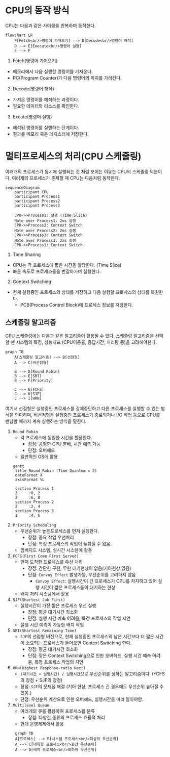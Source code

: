 # CPU의 동작 방식

CPU는 다음과 같은 사이클을 반복하며 동작한다.

```mermaid
flowchart LR
    F[Fetch<br/>명령어 가져오기] --> D[Decode<br/>명령어 해석]
    D --> E[Execute<br/>명령어 실행]
    E --> F
```

1. Fetch(명령어 가져오기)
- 메모리에서 다음 실행할 명령어를 가져온다.
- PC(Program Counter)가 다음 명령어의 위치를 가리킨다.
2. Decode(명령어 해석)
- 가져온 명령어를 해석하는 과정이다.
- 필요한 데이터와 리소스를 확인한다.
3. Excute(명령어 실행)
- 해석된 명령어를 실행하는 단계이다.
- 결과를 메모리 혹은 레지스터에 저장한다.

# 멀티프로세스의 처리(CPU 스케줄링)

여러개의 프로세스가 동시에 실행되는 것 처럼 보이는 이유는 CPU의 스케줄링 덕분이다. 여러개의 프로세스가 존재할 때 CPU는 다음처럼 동작한다.

```mermaid
sequenceDiagram
    participant CPU
    participant Process1
    participant Process2
    participant Process3
    
    CPU->>Process1: 실행 (Time Slice)
    Note over Process1: 2ms 실행
    CPU->>Process2: Context Switch
    Note over Process2: 2ms 실행
    CPU->>Process3: Context Switch
    Note over Process3: 2ms 실행
    CPU->>Process1: Context Switch
```

1. Time Sharing
- CPU는 각 프로세스에 짧은 시간을 할당한다. (Time Slice)
- 빠른 속도로 프로세스들을 번갈아가며 실행한다.
2. Context Switching
- 현재 실행중인 프로세스의 상태를 저장하고 다음 실행할 프로세스의 상태를 복원한다.
  - PCB(Process Control Block)에 프로세스 정보를 저장한다.

## 스케줄링 알고리즘

CPU 스케줄링에는 다음과 같은 알고리즘이 활용될 수 있다. 스케줄링 알고리즘을 선택할 땐 시스템의 특징, 성능지표 (CPU이용률, 응답시간, 처리량 등)을 고려해야한다.

```mermaid
graph TB
    A[스케줄링 알고리즘] --> B[선점형]
    A --> C[비선점형]
    
    B --> D[Round Robin]
    B --> E[SRT]
    B --> F[Priority]
    
    C --> G[FCFS]
    C --> H[SJF]
    C --> I[HRN]
```

여기서 선점형은 실행중인 프로세스를 강제중단하고 다른 프로세스를 실행할 수 있는 방식을 의미하며,
비선점형은 실행중인 프로세스가 종료되거나 I/O 작업 등으로 CPU를 반납할 때까지 계속 실행하는 방식을 말한다.

1. `Round Robin`
   - 각 프로세스에 동일한 시간을 할당한다.
     - 장점: 공평한 CPU 분배, 시간 예측 가능
     - 단점: 오버헤드
   - 일반적인 OS에 활용
   ```mermaid
   gantt
    title Round Robin (Time Quantum = 2)
    dateFormat X
    axisFormat %L
    
    section Process 1
    2     :0, 2
    2     :6, 8
    section Process 2
    2     :2, 4
    section Process 3
    2     :4, 6 
   ```
2. `Priority Scheduling`
   - 우선순위가 높은프로세스를 먼저 실행한다.
     - 장점: 중요 작업 우선처리
     - 단점: 특정 프로세스의 작업이 늦춰질 수 있음.
   - 임베디드 시스템, 실시간 시스템에 활용
3. `FCFS(First Come First Served)`
   - 먼저 도착한 프로세스를 우선 처리
     - 장점: 간단한 구현, 무한 대기현상이 없음(기아현상 없음)
     - 단점: `Convoy Effect` 발생가능, 우선순위를 고려하지 않음
       - `Convoy Effect`: 실행시간이 긴 프로세스가 CPU를 차지하고 있어 실행 시간이 짧은 프로세스들이 대기하는 현상
   - 배치 처리 시스템에서 활용
4. `SJF(Shortest Job First)`
   - 실행시간이 가장 짧은 프로세스 우선 실행
     - 장점: 평균 대기시간 최소화
     - 단점: 실행 시간 예측 어려움, 특정 프로세스의 작업 지연
   - 실행 시간 예측이 가능한 배치 작업
5. `SRT(Shortest Remaining Time)`
   - `SJF`의 선점형 버전으로, 현재 실행중인 프로세스의 남은 시간보다 더 짧은 시간이 소요되는 프로세스가 들어오면 Context Switching 한다.
     - 장점: 평균 대기시간 최소화
     - 단점: 잦은 Context Switching으로 인한 오버헤드, 실행 시간 예측 어려움, 특정 프로세스 작업의 지연
6. `HRN(Highest Response-ratio Next)`
   - `(대기시간 + 실행시간) / 실행시간`으로 우선순위를 정하는 알고리즘이다. (FCFS의 장점 + SJF의 장점)
   - 장점: `SJF`의 문제점 해결 (기아 현상, 프로세스 긴 경우에도 우선순위 높아질 수 있음.)
   - 단점: 우선순위 계산으로 인한 오버헤드, 실행시간을 미리 알아야함.
6. `Multilevel Queue`
   - 여러개의 큐를 활용하여 프로세스를 분류
     - 장점: 다양한 종류의 프로세스 효율적 처리
   - 현대 운영체제에서 활용
   ```mermaid
    graph TD
    A[프로세스] --> B[시스템 프로세스<br/>최상위 우선순위]
    A --> C[대화형 프로세스<br/>중간 우선순위]
    A --> D[배치 프로세스<br/>최하위 우선순위]
    ```
